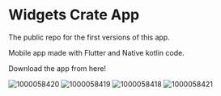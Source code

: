 # Widgets Crate App
The public repo for the first versions of this app.

Mobile app made with Flutter and Native kotlin code. 

Download the app from here!

![1000058420](https://github.com/user-attachments/assets/e4cb7d46-4372-4856-b0af-c03355c71992)
![1000058419](https://github.com/user-attachments/assets/c26cbf0a-eccd-4ec0-9f42-e827a0c98c91)
![1000058418](https://github.com/user-attachments/assets/cb9a740c-c0a8-4936-bb06-613049f72dd1)
![1000058421](https://github.com/user-attachments/assets/8131feca-8c59-4529-89cf-f533ee2b47ae)

